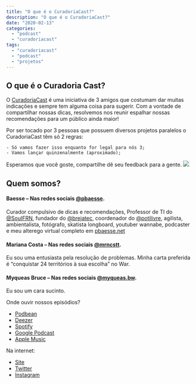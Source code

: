 ```yaml
---
title: "O que é o CuradoriaCast?"
description: "O que é o CuradoriaCast?"
date: "2020-02-13"
categories:
  - "podcast"
  - "curadoriacast"
tags:
  - "curadoriacast"
  - "podcast"
  - "projetos"
---
```


## O que é o Curadoria Cast?
O [CuradoriaCast](https://curadoriacast.net/) é uma iniciativa de 3 amigos que costumam dar muitas indicações e sempre tem alguma coisa para sugerir. Com a vontade de compartilhar nossas dicas, resolvemos nos reunir espalhar nossas recomendações para um público ainda maior!

Por ser tocado por 3 pessoas que possuem diversos projetos paralelos o CuradoriaCast têm só 2 regras:

    - Só vamos fazer isso enquanto for legal para nós 3;
    - Vamos lançar quinzenalmente (aproximado);
Esperamos que você goste, compartilhe dê seu feedback para a gente.
![](https://i.imgur.com/RmGZ1zn.jpg)

## Quem somos?

#### Baesse – Nas redes sociais [@pbaesse](pbaesse.net).

Curador compulsivo de dicas e recomendações, Professor de TI do [@SouIFRN](https://twitter.com/souifrn), fundador do [@brejatec](https://twitter.com/brejatec), coordenador do [@potilivre](http://www.potilivre.org/), agilista, ambientalista, fotógrafo, skatista longboard, youtuber wannabe, podcaster e meu alterego virtual completo em [pbaesse.net](pbaesse.net)

#### Mariana Costa – Nas redes sociais [@mrncstt](http://mrncstt.github.io/).

Eu sou uma entusiasta pela resolução de problemas. Minha carta preferida é “conquistar 24 territórios à sua escolha” no War.

#### Myqueas Bruce – Nas redes sociais [@myqueas.bw](https://twitter.com/myqueasbw).

Eu sou um cara sucinto.

Onde ouvir nossos episódios?
 - [Podbean](https://curadoriacast.podbean.com/)
 - [Deezer](https://www.deezer.com/br/show/842422)
 - [Spotify](https://open.spotify.com/show/6WQXHqLTBxOi6a4wSPbCgC)
 - [Google Podcast](https://podcasts.google.com/?feed=aHR0cHM6Ly9mZWVkLnBvZGJlYW4uY29tL2N1cmFkb3JpYWNhc3QvZmVlZC54bWw)
 - [Apple Music]()

Na internet:
 - [Site](https://curadoriacast.net/)
 - [Twitter](https://twitter.com/curadoriacast)
 - [Instagram]()

